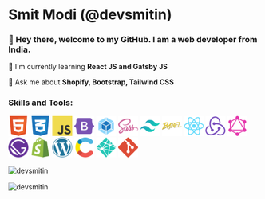 <h1>Smit Modi (@devsmitin)</h1>

<h3>👋 Hey there, welcome to my GitHub. I am a web developer from India.</h3>

🌱 I'm currently learning **React JS and Gatsby JS**

💬 Ask me about **Shopify, Bootstrap, Tailwind CSS**
 

<h3 align="left">Skills and Tools:</h3>
<p align="left">
  <img src="/src/images/logos/HTML.svg" alt="HTML" width="40" height="40">
  <img src="/src/images/logos/CSS.svg" alt="CSS" width="40" height="40">
  <img src="/src/images/logos/JavaScript.svg" alt="JavaScript" width="40" height="40">
  <img src="/src/images/logos/Bootstrap.svg" alt="Bootstrap" width="40" height="40">
  <img src="/src/images/logos/Webpack.svg" alt="Webpack" width="40" height="40">
  <img src="/src/images/logos/Sass.svg" alt="Sass" width="40" height="40">
  <img src="/src/images/logos/Tailwind.svg" alt="Tailwind" width="40" height="40">
  <img src="/src/images/logos/Babel.svg" alt="Babel" width="40" height="40">
  <img src="/src/images/logos/ReactJS.svg" alt="ReactJS" width="40" height="40">
  <img src="/src/images/logos/Redux.svg" alt="Redux" width="40" height="40">
  <img src="/src/images/logos/Graphql.svg" alt="Graphql" width="40" height="40">
  <img src="/src/images/logos/Gatsby.svg" alt="Gatsby" width="40" height="40">
  <img src="/src/images/logos/Shopify.svg" alt="Shopify" width="40" height="40">
  <img src="/src/images/logos/WordPress.svg" alt="WordPress" width="40" height="40">
  <img src="/src/images/logos/Contentful.svg" alt="Contentful" width="40" height="40">
  <img src="/src/images/logos/Netlify.svg" alt="Netlify" width="40" height="40">
  <img src="/src/images/logos/Git.svg" alt="Git" width="40" height="40">
</p>

<p>
  <img align="center" src="https://github-readme-stats.vercel.app/api/top-langs?username=devsmitin&show_icons=true&locale=en&layout=compact" alt="devsmitin"/>
</p>

<!--
<p>
  <img align="center" src="https://github-readme-stats.vercel.app/api?username=devsmitin&show_icons=true&locale=en" alt="devsmitin"/>
</p>
-->

<p>
  <img align="center" src="https://github-readme-streak-stats.herokuapp.com/?user=devsmitin&theme=github-light#gh-light-mode-only" alt="devsmitin"/>
</p>
